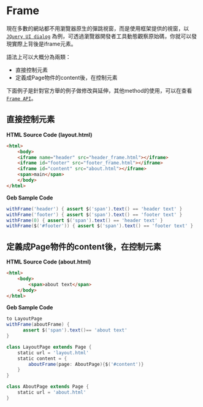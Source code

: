 # Frame
現在多數的網站都不用瀏覽器原生的彈跳視窗，而是使用框架提供的視窗，以 [`JQuery UI dialog`](http://jqueryui.com/dialog/) 為例，可透過瀏覽器開發者工具動態觀察原始碼，你就可以發現實際上背後是iframe元素。

語法上可以大概分為兩類：
* 直接控制元素
* 定義成Page物件的content後，在控制元素

下面例子是針對官方舉的例子做修改與延伸，其他method的使用，可以在查看 [`Frame API`](http://www.gebish.org/manual/current/api/geb/frame/FrameSupport.html)。

## 直接控制元素

**HTML Source Code (layout.html)**

```html
<html>
    <body>
    <iframe name="header" src="header_frame.html"></iframe>
    <iframe id="footer" src="footer_frame.html"></iframe>
    <iframe id="content" src="about.html"></iframe>
    <span>main</span>
    </body>
</html>
```

**Geb Sample Code**

```groovy
withFrame('header') { assert $('span').text() == 'header text' }
withFrame('footer') { assert $('span').text() == 'footer text' }
withFrame(0) { assert $('span').text() == 'header text' }
withFrame($('#footer')) { assert $('span').text() == 'footer text' }
```

## 定義成Page物件的content後，在控制元素

**HTML Source Code (about.html)**

```html
<html>
    <body>
        <span>about text</span>
    </body>
</html>
```

**Geb Sample Code**

```groovy
to LayoutPage
withFrame(aboutFrame) {
      assert $('span').text()== 'about text'
}
```

```groovy
class LayoutPage extends Page {
    static url = 'layout.html'
    static content = {
        aboutFrame(page: AboutPage){$('#content')}
    }
}

class AboutPage extends Page {
    static url = 'about.html'
}
```
